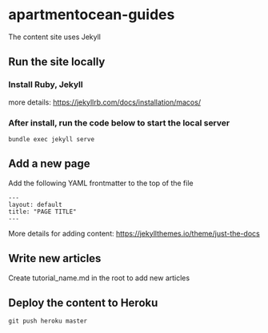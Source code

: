 # apartmentocean-guides
The content site uses Jekyll

## Run the site locally
### Install Ruby, Jekyll
more details: https://jekyllrb.com/docs/installation/macos/

### After install, run the code below to start the local server
```
bundle exec jekyll serve
```

## Add a new page

Add the following YAML frontmatter to the top of the file
```
---
layout: default
title: "PAGE TITLE"
---
```
More details for adding content: https://jekyllthemes.io/theme/just-the-docs

## Write new articles
Create tutorial_name.md in the root to add new articles

## Deploy the content to Heroku
```
git push heroku master
```
